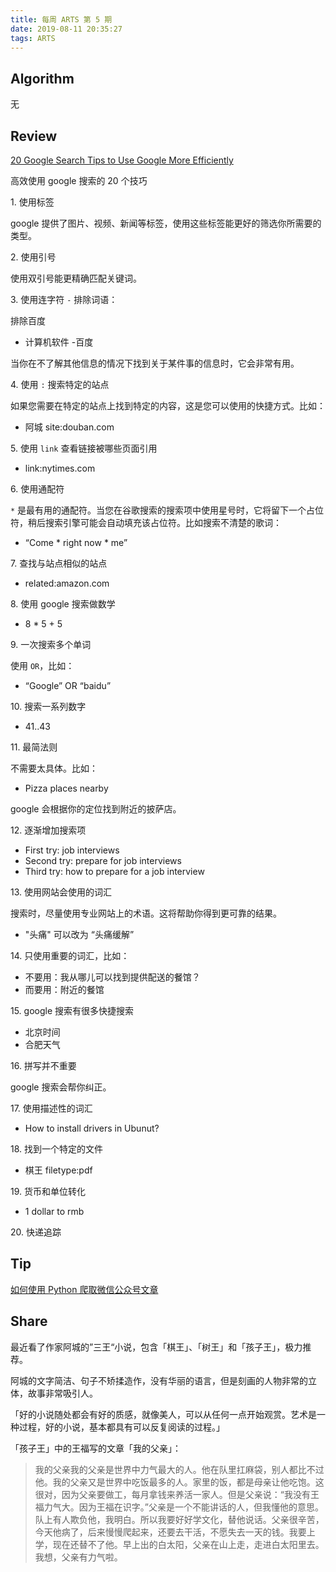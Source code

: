 ```yaml
---
title: 每周 ARTS 第 5 期
date: 2019-08-11 20:35:27
tags: ARTS
---
```


## Algorithm

无

## Review

[20 Google Search Tips to Use Google More Efficiently](https://www.lifehack.org/articles/technology/20-tips-use-google-search-efficiently.html)

高效使用 google 搜索的 20 个技巧

1\. 使用标签

google 提供了图片、视频、新闻等标签，使用这些标签能更好的筛选你所需要的类型。

2\. 使用引号

使用双引号能更精确匹配关键词。

3\. 使用连字符 `-` 排除词语：

排除百度

- 计算机软件 -百度

当你在不了解其他信息的情况下找到关于某件事的信息时，它会非常有用。

4\. 使用 `:` 搜索特定的站点

如果您需要在特定的站点上找到特定的内容，这是您可以使用的快捷方式。比如：

- 阿城 site:douban.com

5\. 使用 `link` 查看链接被哪些页面引用

- link:nytimes.com

6\. 使用通配符

`*` 是最有用的通配符。当您在谷歌搜索的搜索项中使用星号时，它将留下一个占位符，稍后搜索引擎可能会自动填充该占位符。比如搜索不清楚的歌词：

- “Come * right now * me”

7\. 查找与站点相似的站点

- related:amazon.com

8\. 使用 google 搜索做数学

- 8 * 5 + 5

9\. 一次搜索多个单词

使用 `OR`，比如：

- “Google” OR “baidu”

10\. 搜索一系列数字

- 41..43

11\. 最简法则

不需要太具体。比如：

- Pizza places nearby

google 会根据你的定位找到附近的披萨店。

12\.  逐渐增加搜索项

- First try: job interviews
- Second try: prepare for job interviews
- Third try: how to prepare for a job interview

13\. 使用网站会使用的词汇

搜索时，尽量使用专业网站上的术语。这将帮助你得到更可靠的结果。

- "头痛" 可以改为 “头痛缓解”

14\. 只使用重要的词汇，比如：

- 不要用：我从哪儿可以找到提供配送的餐馆？
- 而要用：附近的餐馆

15\. google 搜索有很多快捷搜索

- 北京时间
- 合肥天气

16\. 拼写并不重要

google 搜索会帮你纠正。

17\. 使用描述性的词汇

- How to install drivers in Ubunut?

18\. 找到一个特定的文件

- 棋王 filetype:pdf

19\. 货币和单位转化

- 1 dollar to rmb

20\. 快递追踪

## Tip

[如何使用 Python 爬取微信公众号文章](http://wuzhangyang.com/2019/08/09/python-save-wechat-article/)

## Share

最近看了作家阿城的”三王“小说，包含「棋王」、「树王」和「孩子王」，极力推荐。

阿城的文字简洁、句子不矫揉造作，没有华丽的语言，但是刻画的人物非常的立体，故事非常吸引人。

「好的小说随处都会有好的质感，就像美人，可以从任何一点开始观赏。艺术是一种过程，好的小说，基本都具有可以反复阅读的过程。」

「孩子王」中的王福写的文章「我的父亲」：

> 我的父亲我的父亲是世界中力气最大的人。他在队里扛麻袋，别人都比不过他。我的父亲又是世界中吃饭最多的人。家里的饭，都是母亲让他吃饱。这很对，因为父亲要做工，每月拿钱来养活一家人。但是父亲说：“我没有王福力气大。因为王福在识字。”父亲是一个不能讲话的人，但我懂他的意思。队上有人欺负他，我明白。所以我要好好学文化，替他说话。父亲很辛苦，今天他病了，后来慢慢爬起来，还要去干活，不愿失去一天的钱。我要上学，现在还替不了他。早上出的白太阳，父亲在山上走，走进白太阳里去。我想，父亲有力气啦。

